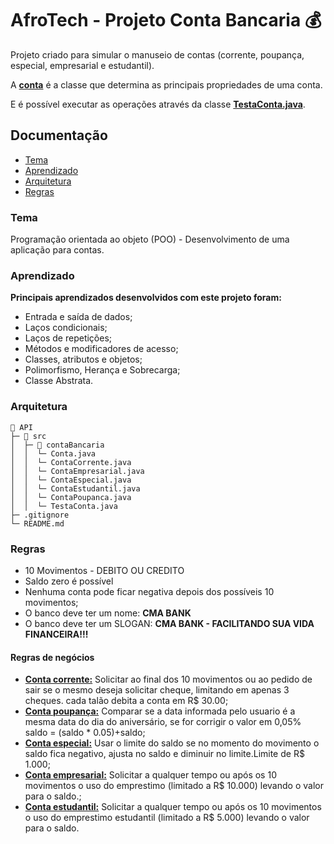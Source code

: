 # **AfroTech - Projeto Conta Bancaria 💰**

Projeto criado para simular o manuseio de contas (corrente, poupança, especial, empresarial e estudantil).

A **[conta](https://github.com/carolmarquezini/afroTech-ProjetoContaBancaria/blob/main/contaBancaria/src/contaBancaria/Conta.java)** é a classe que determina as principais propriedades de uma conta.

E é possível executar as operações através da classe **[TestaConta.java](https://github.com/carolmarquezini/afroTech-ProjetoContaBancaria/blob/main/contaBancaria/src/contaBancaria/TestaConta.java)**.

## Documentação
- [Tema](#tema)
- [Aprendizado](#aprendizado)
- [Arquitetura](#arquitetura)
- [Regras](#regras)

### Tema

Programação orientada ao objeto (POO) - Desenvolvimento de uma aplicação para contas.

### Aprendizado
**Principais aprendizados desenvolvidos com este projeto foram:** 
- Entrada e saída de dados;
- Laços condicionais;
- Laços de repetições;
- Métodos e modificadores de acesso;
- Classes, atributos e objetos;
- Polimorfismo, Herança e Sobrecarga;
- Classe Abstrata.

### Arquitetura
```
📂 API     
├─ 📂 src                       
│  ├─ 📂 contaBancaria            
│  │  └─ Conta.java
│  │  └─ ContaCorrente.java
│  │  └─ ContaEmpresarial.java
│  │  └─ ContaEspecial.java
│  │  └─ ContaEstudantil.java
│  │  └─ ContaPoupanca.java  
│  │  └─ TestaConta.java  
├─ .gitignore 
└─ README.md             

```

### Regras

- 10 Movimentos - DEBITO OU CREDITO
- Saldo zero é possível
- Nenhuma conta pode ficar negativa depois dos possíveis 10 movimentos;
- O banco deve ter um nome: **CMA BANK**
- O banco deve ter um SLOGAN: **CMA BANK - FACILITANDO SUA VIDA FINANCEIRA!!!**

#### Regras de negócios

- **[Conta corrente:](https://github.com/carolmarquezini/afroTech-ProjetoContaBancaria/blob/main/contaBancaria/src/contaBancaria/ContaCorrente.java)** Solicitar ao final dos 10 movimentos ou ao pedido de sair se o mesmo deseja solicitar cheque, limitando em apenas 3 cheques. cada talão debita a conta em R$ 30.00;
- **[Conta poupança:](https://github.com/carolmarquezini/afroTech-ProjetoContaBancaria/blob/main/contaBancaria/src/contaBancaria/ContaPoupanca.java)** Comparar se a data informada pelo usuario é a mesma data do dia do aniversário, se for corrigir o valor em 0,05%  saldo = (saldo * 0.05)+saldo;
- **[Conta especial:](https://github.com/carolmarquezini/afroTech-ProjetoContaBancaria/blob/main/contaBancaria/src/contaBancaria/ContaEspecial.java)** Usar o limite do saldo se no momento do movimento o saldo fica negativo, ajusta no saldo e diminuir no limite.Limite de R$ 1.000;
- **[Conta empresarial:](https://github.com/carolmarquezini/afroTech-ProjetoContaBancaria/blob/main/contaBancaria/src/contaBancaria/ContaEmpresarial.java)** Solicitar a qualquer tempo ou após os 10 movimentos o uso do emprestimo (limitado a R$ 10.000) levando o valor para o saldo.;
- **[Conta estudantil:](https://github.com/carolmarquezini/afroTech-ProjetoContaBancaria/blob/main/contaBancaria/src/contaBancaria/ContaEstudantil.java)** Solicitar a qualquer tempo ou após os 10 movimentos o uso do emprestimo estudantil (limitado a R$ 5.000) levando o valor para o saldo.


